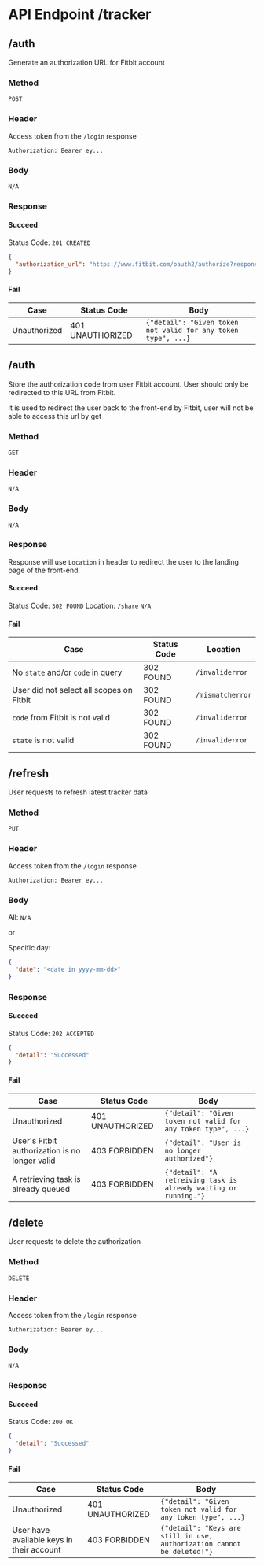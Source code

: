 # API Endpoint /tracker

## /auth
Generate an authorization URL for Fitbit account
### Method
`POST`

### Header
Access token from the `/login` response

`Authorization: Bearer ey...` 

### Body
`N/A`

### Response
#### Succeed
Status Code: `201 CREATED`

```json
{
  "authorization_url": "https://www.fitbit.com/oauth2/authorize?response_type=code&client_id=23BJ8J&scope=activity+heartrate+profile+settings+sleep&state=1DFJ19S47ODQwOTJH0uDwTQNu9mcbv" // authorization url, need the front-end to redirect
}
```
#### Fail

Case         | Status Code      | Body
-------------|------------------|-----
Unauthorized | 401 UNAUTHORIZED | `{"detail": "Given token not valid for any token type", ...}`

## /auth
Store the authorization code from user Fitbit account. User should only be redirected to this URL from Fitbit. 

It is used to redirect the user back to the front-end by Fitbit, user will not be able to access this url by get
### Method
`GET`

### Header
`N/A`

### Body
`N/A`

### Response
Response will use `Location` in header to redirect the user to the landing page of the front-end.

#### Succeed
Status Code: `302 FOUND`
Location: `/share`
`N/A`

#### Fail
Case                                     | Status Code | Location
-----------------------------------------|-------------|-----------------
No `state` and/or `code` in query        | 302 FOUND   | `/invaliderror`
User did not select all scopes on Fitbit | 302 FOUND   | `/mismatcherror`
`code` from Fitbit is not valid          | 302 FOUND   | `/invaliderror`
`state` is not valid                     | 302 FOUND   | `/invaliderror`

## /refresh
User requests to refresh latest tracker data
### Method
`PUT`

### Header
Access token from the `/login` response

`Authorization: Bearer ey...` 

### Body
All: `N/A`

or

Specific day:

```json
{
  "date": "<date in yyyy-mm-dd>"
}
```

### Response
#### Succeed
Status Code: `202 ACCEPTED`

```json
{
  "detail": "Successed"
}
```
#### Fail
Case                                           | Status Code      | Body
-----------------------------------------------|------------------|------------------------------------------
Unauthorized                                   | 401 UNAUTHORIZED | `{"detail": "Given token not valid for any token type", ...}`
User's Fitbit authorization is no longer valid | 403 FORBIDDEN | `{"detail": "User is no longer authorized"}`
A retrieving task is already queued            | 403 FORBIDDEN | `{"detail": "A retreiving task is already waiting or running."}`


## /delete
User requests to delete the authorization
### Method
`DELETE`

### Header
Access token from the `/login` response

`Authorization: Bearer ey...` 

### Body
`N/A`

### Response
#### Succeed
Status Code: `200 OK`

```json
{
  "detail": "Successed"
}
```
#### Fail
Case                                      | Status Code      | Body
------------------------------------------|------------------|------------------------------------------
Unauthorized                              | 401 UNAUTHORIZED | `{"detail": "Given token not valid for any token type", ...}`
User have available keys in their account | 403 FORBIDDEN    | `{"detail": "Keys are still in use, authorization cannot be deleted!"}`